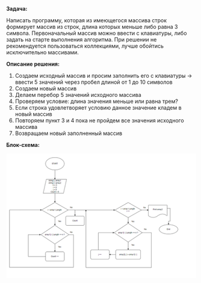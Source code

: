 **Задача:**

Написать программу, которая из имеющегося массива строк формирует массив из строк, длина которых меньше либо равна 3 символа. Первоначальный массив можно ввести с клавиатуры, либо задать на старте выполнения алгоритма. При решении не рекомендуется пользоваться коллекциями, лучше обойтись исключительно массивами.

**Описание решения:**
1.	Создаем исходный массив и просим заполнить его с клавиатуры -> ввести 5 значений через пробел длиной от 1 до 10 символов
2.	Создаем новый массив
3.	Делаем перебор 5 значений исходного массива
4.	Проверяем условие: длина значения меньше или равна трем? 
5.	Если строка удовлетворяет условию данное значение кладем в новый массив
6.	Повторяем пункт 3 и 4 пока не пройдем все значения исходного массива
7.	Возвращаем новый заполненный массив 

**Блок-схема:**

![My Image](my-image.png)








